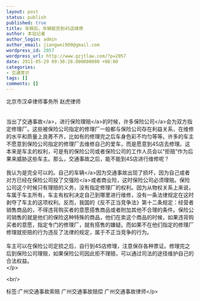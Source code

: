 ```yaml
---
layout: post
status: publish
published: true
title: 车祸后，车辆能否到4S店维修
author: 本站记者
author_login: admin
author_email: jiangwei909@gmail.com
wordpress_id: 2057
wordpress_url: http://www.gzjtlaw.com/?p=2057
date: 2011-05-29 09:30:28.000000000 +08:00
categories:
- 交通常识
tags: []
comments: []
---
```

<p>北京市汉卓律师事务所 赵虎律师<br><br><br> 当出了<a>交通事故<&#47;a>，进行<a>保险理赔<&#47;a>的时候，许多<a>保险公司<&#47;a>会为双方指定修理厂。这些被保险公司指定的修理厂一般都与保险公司存在利益关系，在维修的水平和质量上良莠不齐，比如有的修理完之后车身色彩不均匀等等。许多的车主不愿意到保险公司指定的修理厂去维修自己的爱车，而是愿意到4S店去修理。这本来是车主的权利，可是有的保险公司或者保险公司的工作人员会以&ldquo;拒赔&rdquo;作为后果来威胁这些车主。那么，交通事故之后，能不能到4S店进行维修呢？<br><br> 我认为是完全可以的。自己的<a>车辆<&#47;a>因为交通事故出现了损坏，因为自己或者对方已经在保险公司投了<a>交强险<&#47;a>或者商业险，这时保险公司必须理赔。保险公司这个时候只有理赔的义务，没有指定修理厂的权利。因为从物权关系上来说，车属于车主所有，车主有权利决定自己到哪里进行维修，没有一条法律规定在这时剥夺了车主的这项权利。反而，我国的《反不正当竞争法》第十二条规定：经营者销售商品的，不得违背购买者的意愿搭售商品或者附加其他不合理的条件。保险公司销售的就是他们的保险这种特殊的商品，他们在卖这个商品的时候，如果违背购买者的意愿，指定专门的修理厂，就有搭售的嫌疑。而如果不在他们指定的修理厂修理就拒赔的行为违反了法律的规定，属于不正当竞争的行为。<br><br> 车主可以在保险公司定损之后，自行到4S店修理，注意保存各种票证。修理完之后到保险公司理赔，如果保险公司因此拒不理赔，可以通过司法的途径维护自己的合法权益。<br><&#47;p><br&#47;><p>标签:广州交通事故索赔 广州交通事故赔偿 广州交通事故律师<&#47;p>
